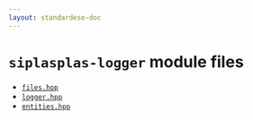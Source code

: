 ```yaml
---
layout: standardese-doc
---
```



# `siplasplas-logger` module files


 - [`files.hpp`]({{site.url}}{{site.baseurl}}/doc/standardese/feature__slash__type-erasure/siplasplas-logger/files.html)
 - [`logger.hpp`]({{site.url}}{{site.baseurl}}/doc/standardese/feature__slash__type-erasure/siplasplas-logger/logger.html)
 - [`entities.hpp`]({{site.url}}{{site.baseurl}}/doc/standardese/feature__slash__type-erasure/siplasplas-logger/entities.html)